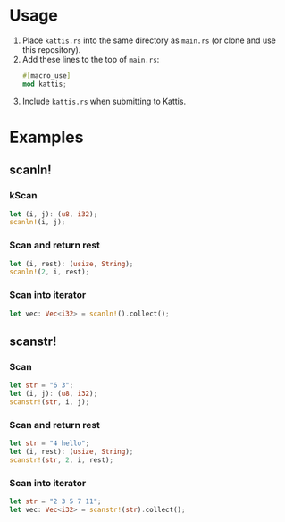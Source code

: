 # Usage
1. Place `kattis.rs` into the same directory as `main.rs` (or clone and use this repository).
2. Add these lines to the top of `main.rs`:
    ```rust
    #[macro_use]
    mod kattis;
    ```
3. Include `kattis.rs` when submitting to Kattis.
# Examples
## scanln!
### kScan
```rust
let (i, j): (u8, i32);
scanln!(i, j);
```
### Scan and return rest
```rust
let (i, rest): (usize, String);
scanln!(2, i, rest);
```
### Scan into iterator
```rust
let vec: Vec<i32> = scanln!().collect();
```
## scanstr!
### Scan
```rust
let str = "6 3";
let (i, j): (u8, i32);
scanstr!(str, i, j);
```
### Scan and return rest
```rust
let str = "4 hello";
let (i, rest): (usize, String);
scanstr!(str, 2, i, rest);
```
### Scan into iterator
```rust
let str = "2 3 5 7 11";
let vec: Vec<i32> = scanstr!(str).collect();
```